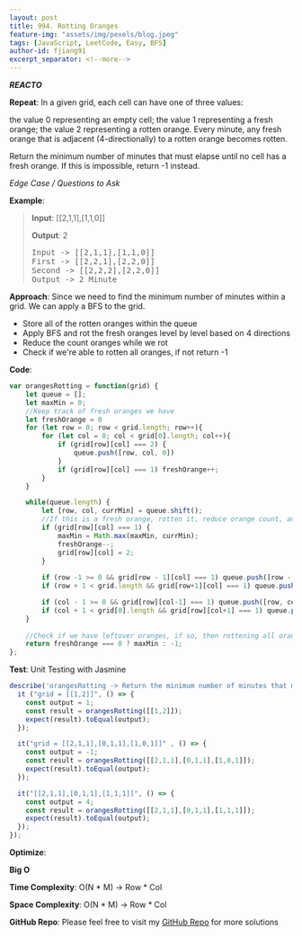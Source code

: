 ```yaml
---
layout: post
title: 994. Rotting Oranges
feature-img: "assets/img/pexels/blog.jpeg"
tags: [JavaScript, LeetCode, Easy, BFS]
author-id: fjiang91
excerpt_separator: <!--more-->
---
```


***REACTO***

**Repeat**:
In a given grid, each cell can have one of three values:

the value 0 representing an empty cell;
the value 1 representing a fresh orange;
the value 2 representing a rotten orange.
Every minute, any fresh orange that is adjacent (4-directionally) to a rotten orange becomes rotten.

Return the minimum number of minutes that must elapse until no cell has a fresh orange.  If this is impossible, return -1 instead.

*Edge Case / Questions to Ask*
<!--more-->

**Example**:
> **Input**:
> [[2,1,1],[1,1,0]]
>
> **Output**: 2
> <pre>
> Input -> [[2,1,1],[1,1,0]]
> First -> [[2,2,1],[2,2,0]]
> Second -> [[2,2,2],[2,2,0]]
> Output -> 2 Minute
> </pre>

**Approach**:
Since we need to find the minimum number of minutes within a grid. We can apply a BFS to the grid. 
* Store all of the rotten oranges within the queue
* Apply BFS and rot the fresh oranges level by level based on 4 directions
* Reduce the count oranges while we rot
* Check if we're able to rotten all oranges, if not return -1

**Code**:
```javascript
var orangesRotting = function(grid) {
    let queue = [];
    let maxMin = 0;
    //Keep track of fresh oranges we have
    let freshOrange = 0
    for (let row = 0; row < grid.length; row++){
        for (let col = 0; col < grid[0].length; col++){
            if (grid[row][col] === 2) {
                queue.push([row, col, 0])
            }
            if (grid[row][col] === 1) freshOrange++;
        }
    }

    while(queue.length) {
        let [row, col, currMin] = queue.shift();
        //If this is a fresh orange, rotten it, reduce orange count, and check maxIn
        if (grid[row][col] === 1) {
            maxMin = Math.max(maxMin, currMin);
            freshOrange--;
            grid[row][col] = 2;
        } 
        
        if (row -1 >= 0 && grid[row - 1][col] === 1) queue.push([row - 1, col, currMin + 1])
        if (row + 1 < grid.length && grid[row+1][col] === 1) queue.push([row + 1, col, currMin + 1])

        if (col - 1 >= 0 && grid[row][col-1] === 1) queue.push([row, col - 1, currMin + 1])
        if (col + 1 < grid[0].length && grid[row][col+1] === 1) queue.push([row, col + 1, currMin + 1])
    }
    
    //Check if we have leftover oranges, if so, then rottening all oranges is not possible
    return freshOrange === 0 ? maxMin : -1;
};
```

**Test**: Unit Testing with Jasmine
```javascript
describe('orangesRotting -> Return the minimum number of minutes that must elapse until no cell has a fresh orange.  If this is impossible, return -1 instead.', () => {
  it ("grid = [[1,2]]", () => {
    const output = 1;
    const result = orangesRotting([[1,2]]);
    expect(result).toEqual(output);
  });

  it("grid = [[2,1,1],[0,1,1],[1,0,1]]" , () => {
    const output = -1;
    const result = orangesRotting([[2,1,1],[0,1,1],[1,0,1]]);
    expect(result).toEqual(output);
  });

  it("[[2,1,1],[0,1,1],[1,1,1]]", () => {
    const output = 4;
    const result = orangesRotting([[2,1,1],[0,1,1],[1,1,1]]);
    expect(result).toEqual(output);
  });
});
```

**Optimize**:

**Big O**

**Time Complexity**: O(N * M) -> Row * Col

**Space Complexity**: O(N * M) -> Row * Col

**GitHub Repo**: Please feel free to visit my [GitHub Repo](https://github.com/fjiang91/LeetCode-Solutions) for more solutions
